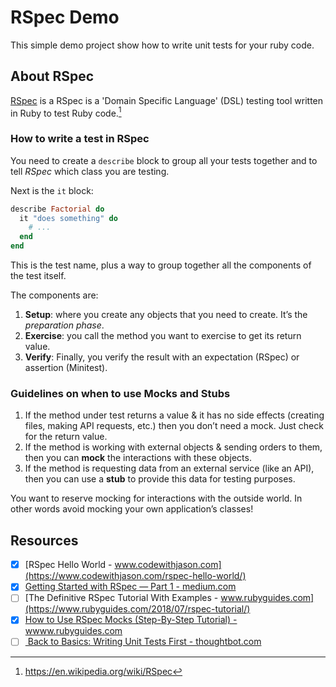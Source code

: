 # RSpec Demo

This simple demo project show how to write unit tests for your ruby code.

## About RSpec

[RSpec](https://rspec.info/) is a RSpec is a 'Domain Specific Language' (DSL) testing tool written in Ruby to test Ruby code.[^1]

[^1]: https://en.wikipedia.org/wiki/RSpec

### How to write a test in RSpec

You need to create a `describe` block to group all your tests together and to tell *RSpec* which class you are testing.

Next is the `it` block:

```ruby
describe Factorial do
  it "does something" do
    # ...
  end
end
```

This is the test name, plus a way to group together all the components of the test itself.

The components are:

1. **Setup**: where you create any objects that you need to create. It’s the *preparation phase*.
1. **Exercise**: you call the method you want to exercise to get its return value.
1. **Verify**: Finally, you verify the result with an expectation (RSpec) or assertion (Minitest).

### Guidelines on when to use Mocks and Stubs

1. If the method under test returns a value & it has no side effects (creating files, making API requests, etc.) then you don’t need a mock. Just check for the return value.
1. If the method is working with external objects & sending orders to them, then you can **mock** the interactions with these objects.
1. If the method is requesting data from an external service (like an API), then you can use a **stub** to provide this data for testing purposes.

You want to reserve mocking for interactions with the outside world.
In other words avoid mocking your own application’s classes!

## Resources

* [x] [RSpec Hello World - www.codewithjason.com](https://www.codewithjason.com/rspec-hello-world/)
* [x] [Getting Started with RSpec — Part 1 - medium.com](https://medium.com/@mindovermiles262/getting-started-with-rspec-part-1-9418909f5e53)
* [ ] [The Definitive RSpec Tutorial With Examples - www.rubyguides.com](https://www.rubyguides.com/2018/07/rspec-tutorial/)
* [x] [How to Use RSpec Mocks (Step-By-Step Tutorial) -  wwww.rubyguides.com](https://www.rubyguides.com/2018/10/rspec-mocks/)
* [ ] [ Back to Basics: Writing Unit Tests First - thoughtbot.com](https://thoughtbot.com/blog/back-to-basics-writing-unit-tests-first)
